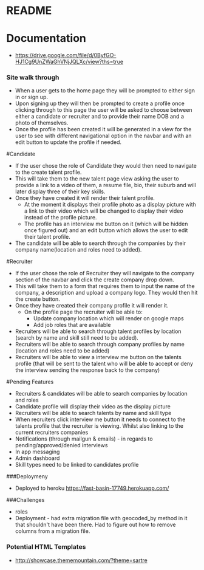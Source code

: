 # README

# Documentation

 - https://drive.google.com/file/d/0ByfGO-HJ1Cg9UnZWaGhVNjJQLXc/view?ths=true

### Site walk through

- When a user gets to the home page they will be prompted to either sign in or sign up.
- Upon signing up they will then be prompted to create a profile once clicking through to this page the user will be asked to choose between either a candidate or recruiter and to provide their name DOB and a photo of themselves.
- Once the profile has been created it will be generated in a view for the user to see with different navigational option in the navbar and with an edit button to update the profile if needed.

#Candidate
  - If the user chose the role of Candidate they would then need to navigate to the create talent profile.
  - This will take them to the new talent page view asking the user to provide a link to a video of them, a resume file,  bio, their suburb and will later display three of their key skills.
  - Once they have created it will render their talent profile.
    - At the moment it displays their profile photo as a display picture with a link to their video which will be changed to display their video instead of the profile picture.
    - The profile has an interview me button on it (which will be hidden once figured out) and an edit button which allows the user to edit their talent profile.
  - The candidate will be able to search through the companies by their company name(location and roles need to added).

#Recruiter
  - If the user chose the role of Recruiter they will navigate to the company section of the navbar and click the create company drop down.
  - This will take them to a form that requires them to input the name of the company, a description and upload a company logo. They would then hit the create button.
  - Once they have created their company profile it will render it.
    - On the profile page the recruiter will be able to:
      - Update company location which will render on google maps
      - Add job roles that are available
  - Recruiters will be able to search through talent profiles by location (search by name and skill still need to be added).
  - Recruiters will be able to search through company profiles by name (location and roles need to be added)
  - Recruiters will be able to view a interview me button on the talents profile (that will be sent to the talent who will be able to accept or deny the interview sending the response back to the company)

#Pending Features
  - Recruiters & candidates will be able to search companies by location and roles
  - Candidate profile will display their video as the display picture
  - Recruiters will be able to search talents by name and skill type
  - When recruiters click interview me button it needs to connect to the talents profile that the recruiter is viewing. Whilst also linking to the current recruiters companies
  - Notifications (through mailgun & emails) - in regards to pending/approved/denied interviews
  - In app messaging
  - Admin dashboard
  - Skill types need to be linked to candidates profile

###Deploymeny
  - Deployed to heroku https://fast-basin-17749.herokuapp.com/

###Challenges
  - roles
  - Deployment - had extra migration file with geocoded_by method in it that shouldn't have been there. Had to figure out how to remove columns from a migration file.

### Potential HTML Templates
  - http://showcase.thememountain.com/?theme=sartre
